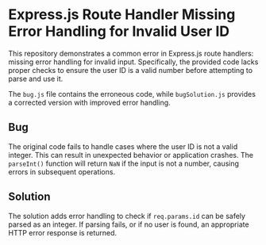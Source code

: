 # Express.js Route Handler Missing Error Handling for Invalid User ID

This repository demonstrates a common error in Express.js route handlers: missing error handling for invalid input. Specifically, the provided code lacks proper checks to ensure the user ID is a valid number before attempting to parse and use it.

The `bug.js` file contains the erroneous code, while `bugSolution.js` provides a corrected version with improved error handling.

## Bug
The original code fails to handle cases where the user ID is not a valid integer. This can result in unexpected behavior or application crashes.  The `parseInt()` function will return `NaN` if the input is not a number, causing errors in subsequent operations.

## Solution
The solution adds error handling to check if `req.params.id` can be safely parsed as an integer.  If parsing fails, or if no user is found, an appropriate HTTP error response is returned.